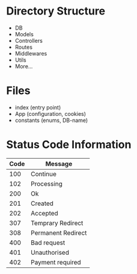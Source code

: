 # Directory Structure

- DB
- Models
- Controllers
- Routes
- Middlewares
- Utils
- More...

# Files

- index (entry point)
- App (configuration, cookies)
- constants (enums, DB-name)

# Status Code Information

| Code | Message            |
| ---- | ------------------ |
| 100  | Continue           |
| 102  | Processing         |
| 200  | Ok                 |
| 201  | Created            |
| 202  | Accepted           |
| 307  | Temprary Redirect  |
| 308  | Permanent Redirect |
| 400  | Bad request        |
| 401  | Unauthorised       |
| 402  | Payment required   |
